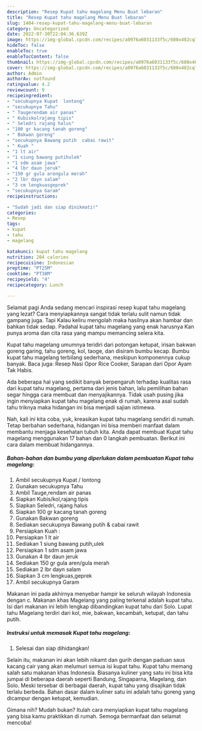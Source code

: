 ```yaml
---
description: "Resep Kupat tahu magelang Menu Buat lebaran"
title: "Resep Kupat tahu magelang Menu Buat lebaran"
slug: 1404-resep-kupat-tahu-magelang-menu-buat-lebaran
category: Uncategorized
date: 2022-07-30T22:04:36.639Z
image: https://img-global.cpcdn.com/recipes/a0976a6031133f5c/680x482cq70/kupat-tahu-magelang-foto-resep-utama.jpg
hideToc: false
enableToc: true
enableTocContent: false
thumbnail: https://img-global.cpcdn.com/recipes/a0976a6031133f5c/680x482cq70/kupat-tahu-magelang-foto-resep-utama.jpg
cover: https://img-global.cpcdn.com/recipes/a0976a6031133f5c/680x482cq70/kupat-tahu-magelang-foto-resep-utama.jpg
author: Admin
authorAv: notfound
ratingvalue: 4.2
reviewcount: 9
recipeingredient:
- "secukupnya Kupat  lontong"
- "secukupnya Tahu"
- " Taugerendam air panas"
- " Kubiskolrajang tipis"
- " Seledri rajang halus"
- "100 gr kacang tanah goreng"
- " Bakwan goreng"
- "secukupnya Bawang putih  cabai rawit"
- " Kuah "
- "1 lt air"
- "1 siung bawang putihulek"
- "1 sdm asam jawa"
- "4 lbr daun jeruk"
- "150 gr gula arengula merah"
- "2 lbr dayn salam"
- "3 cm lengkuasgeprek"
- "secukupnya Garam"
recipeinstructions:

- "Sudah jadi dan siap dinikmati!"
categories:
- Resep
tags:
- kupat
- tahu
- magelang

katakunci: kupat tahu magelang 
nutrition: 204 calories
recipecuisine: Indonesian
preptime: "PT25M"
cooktime: "PT38M"
recipeyield: "4"
recipecategory: Lunch

---
```



Selamat pagi Anda sedang mencari inspirasi resep kupat tahu magelang yang lezat? Cara menyiapkannya sangat tidak terlalu sulit namun tidak gampang juga. Tapi Kalau keliru mengolah maka hasilnya akan hambar dan bahkan tidak sedap. Padahal kupat tahu magelang yang enak harusnya Kan punya aroma dan cita rasa yang mampu memancing selera kita.


Kupat tahu magelang umumnya teridiri dari potongan ketupat, irisan bakwan goreng garing, tahu goreng, kol, taoge, dan disiram bumbu kecap. Bumbu kupat tahu magelang terbilang sederhana, meskipun komponennya cukup banyak. Baca juga: Resep Nasi Opor Rice Cooker, Sarapan dari Opor Ayam Tak Habis.

Ada beberapa hal yang sedikit banyak berpengaruh terhadap kualitas rasa dari kupat tahu magelang, pertama dari jenis bahan, lalu pemilihan bahan segar hingga cara membuat dan menyajikannya. Tidak usah pusing jika ingin menyiapkan kupat tahu magelang enak di rumah, karena asal sudah tahu triknya maka hidangan ini bisa menjadi sajian istimewa.


Nah, kali ini kita coba, yuk, kreasikan kupat tahu magelang sendiri di rumah. Tetap berbahan sederhana, hidangan ini bisa memberi manfaat dalam membantu menjaga kesehatan tubuh kita. Anda dapat membuat Kupat tahu magelang menggunakan 17 bahan dan 0 langkah pembuatan. Berikut ini cara dalam membuat hidangannya.

<!--inarticleads1-->

##### Bahan-bahan dan bumbu yang diperlukan dalam pembuatan Kupat tahu magelang:

1. Ambil secukupnya Kupat / lontong
1. Gunakan secukupnya Tahu
1. Ambil  Tauge,rendam air panas
1. Siapkan  Kubis/kol,rajang tipis
1. Siapkan  Seledri, rajang halus
1. Siapkan 100 gr kacang tanah goreng
1. Gunakan  Bakwan goreng
1. Sediakan secukupnya Bawang putih &amp; cabai rawit
1. Persiapkan  Kuah :
1. Persiapkan 1 lt air
1. Sediakan 1 siung bawang putih,ulek
1. Persiapkan 1 sdm asam jawa
1. Gunakan 4 lbr daun jeruk
1. Sediakan 150 gr gula aren/gula merah
1. Sediakan 2 lbr dayn salam
1. Siapkan 3 cm lengkuas,geprek
1. Ambil secukupnya Garam


Makanan ini pada akhirnya menyebar hampir ke seluruh wilayah Indonesia dengan c. Makanan khas Magelang yang paling terkenal adalah kupat tahu. Isi dari makanan ini lebih lengkap dibandingkan kupat tahu dari Solo. Lupat tahu Magelang terdiri dari kol, mie, bakwan, kecambah, ketupat, dan tahu putih. 

<!--inarticleads2-->

##### Instruksi untuk memasak Kupat tahu magelang:


1. Selesai dan siap dihidangkan!

Selain itu, makanan ini akan lebih nikamt dan gurih dengan paduan saus kacang cair yang akan melumuri semua isi kupat tahu. Kupat tahu memang salah satu makanan khas Indonesia. Biasanya kuliner yang satu ini bisa kita jumpai di beberapa daerah seperti Bandung, Singaparna, Magelang, dan Solo. Meski tersebar di berbagai daerah, kupat tahu yang disajikan tidak terlalu berbeda. Bahan dasar dalam kuliner satu ini adalah tahu goreng yang dicampur dengan ketupat, kemudian. 

Gimana nih? Mudah bukan? Itulah cara menyiapkan kupat tahu magelang yang bisa kamu praktikkan di rumah. Semoga bermanfaat dan selamat mencoba!
